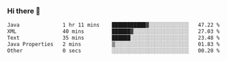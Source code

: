 ### Hi there 👋

<!--START_SECTION:waka-->

```txt
Java              1 hr 11 mins    ███████████▓░░░░░░░░░░░░░   47.22 %
XML               40 mins         ██████▓░░░░░░░░░░░░░░░░░░   27.03 %
Text              35 mins         ██████░░░░░░░░░░░░░░░░░░░   23.48 %
Java Properties   2 mins          ▒░░░░░░░░░░░░░░░░░░░░░░░░   01.83 %
Other             0 secs          ░░░░░░░░░░░░░░░░░░░░░░░░░   00.20 %
```

<!--END_SECTION:waka-->


<!--
**AnkelMauCastillo/AnkelMauCastillo** is a ✨ _special_ ✨ repository because its `README.md` (this file) appears on your GitHub profile.

Here are some ideas to get you started:

- 🔭 I’m currently working on ...
- 🌱 I’m currently learning ...
- 👯 I’m looking to collaborate on ...
- 🤔 I’m looking for help with ...
- 💬 Ask me about ...
- 📫 How to reach me: ...
- 😄 Pronouns: ...
- ⚡ Fun fact: ...
-->
